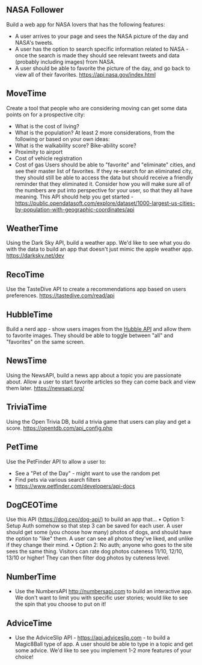 ## NASA Follower
Build a web app for NASA lovers that has the following features:
- A user arrives to your page and sees the NASA picture of the day and NASA's tweets.
- A user has the option to search specific information related to NASA - once the search is made they should see relevant tweets and data (probably including images) from NASA.
- A user should be able to favorite the picture of the day, and go back to view all of their favorites.
https://api.nasa.gov/index.html

## MoveTime
Create a tool that people who are considering moving can get some data points on for a prospective city:
- What is the cost of living?
- What is the population?
At least 2 more considerations, from the following or based on your own ideas:
- What is the walkability score? Bike-ability score?
- Proximity to airport
- Cost of vehicle registration
- Cost of gas
Users should be able to "favorite" and "eliminate" cities, and see their master list of favorites. If they re-search for an eliminated city, they should still be able to access the data but should receive a friendly reminder that they eliminated it.
Consider how you will make sure all of the numbers are put into perspective for your user, so that they all have meaning.
This API should help you get started - https://public.opendatasoft.com/explore/dataset/1000-largest-us-cities-by-population-with-geographic-coordinates/api

## WeatherTime
Using the Dark Sky API, build a weather app. We'd like to see what you do with the data to build an app that doesn't just mimic the apple weather app.
https://darksky.net/dev


## RecoTime
Use the TasteDive API to create a recommendations app based on users preferences.
https://tastedive.com/read/api

## HubbleTime
Build a nerd app - show users images from the [Hubble API](http://hubblesite.org/api/documentation) and allow them to favorite images. They should be able to toggle between "all" and "favorites" on the same screen.


## NewsTime
Using the NewsAPI, build a news app about a topic you are passionate about. Allow a user to start favorite articles so they can come back and view them later.
https://newsapi.org/

## TriviaTime
Using the Open Trivia DB, build a trivia game that users can play and get a score.
https://opentdb.com/api_config.php

## PetTime
Use the PetFinder API to allow a user to:
- See a "Pet of the Day" - might want to use the random pet
- Find pets via various search filters
- https://www.petfinder.com/developers/api-docs

## DogCEOTime
Use this API (https://dog.ceo/dog-api/) to build an app that...
• Option 1: Setup Auth somehow so that step 3 can be saved for each user. A user should get some (you choose how many) photos of dogs, and should have the option to "like" them. A user can see all photos they've liked, and unlike if they change their mind.
• Option 2: No auth; anyone who goes to the site sees the same thing. Visitors can rate dog photos cuteness 11/10, 12/10, 13/10 or higher! They can then filter dog photos by cuteness level.


## NumberTime
- Use the NumbersAPI http://numbersapi.com to build an interactive app. We don't want to limit you with specific user stories; would like to see the spin that you choose to put on it!

## AdviceTime
- Use the AdviceSlip API - https://api.adviceslip.com - to build a Magic8Ball type of app. A user should be able to type in a topic and get some advice. We'd like to see you implement 1-2 more features of your choice!
